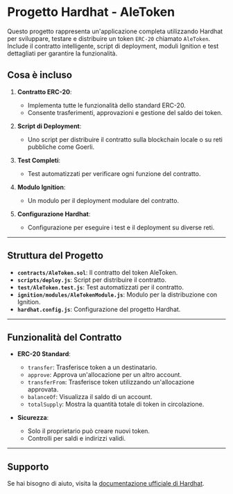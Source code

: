 # Progetto Hardhat - AleToken

Questo progetto rappresenta un'applicazione completa utilizzando Hardhat per sviluppare, testare e distribuire un token `ERC-20` chiamato `AleToken`. Include il contratto intelligente, script di deployment, moduli Ignition e test dettagliati per garantire la funzionalità.

## Cosa è incluso

1. **Contratto ERC-20**:
   - Implementa tutte le funzionalità dello standard ERC-20.
   - Consente trasferimenti, approvazioni e gestione del saldo dei token.

2. **Script di Deployment**:
   - Uno script per distribuire il contratto sulla blockchain locale o su reti pubbliche come Goerli.

3. **Test Completi**:
   - Test automatizzati per verificare ogni funzione del contratto.

4. **Modulo Ignition**:
   - Un modulo per il deployment modulare del contratto.

5. **Configurazione Hardhat**:
   - Configurazione per eseguire i test e il deployment su diverse reti.

---

## Struttura del Progetto

- **`contracts/AleToken.sol`**: Il contratto del token AleToken.
- **`scripts/deploy.js`**: Script per distribuire il contratto.
- **`test/AleToken.test.js`**: Test automatizzati per il contratto.
- **`ignition/modules/AleTokenModule.js`**: Modulo per la distribuzione con Ignition.
- **`hardhat.config.js`**: Configurazione del progetto Hardhat.

---

## Funzionalità del Contratto

- **ERC-20 Standard**:
  - `transfer`: Trasferisce token a un destinatario.
  - `approve`: Approva un'allocazione per un altro account.
  - `transferFrom`: Trasferisce token utilizzando un'allocazione approvata.
  - `balanceOf`: Visualizza il saldo di un account.
  - `totalSupply`: Mostra la quantità totale di token in circolazione.

- **Sicurezza**:
  - Solo il proprietario può creare nuovi token.
  - Controlli per saldi e indirizzi validi.

---

## Supporto

Se hai bisogno di aiuto, visita la [documentazione ufficiale di Hardhat](https://hardhat.org/).
